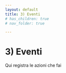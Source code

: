 ```yaml
---
layout: default
title: 3) Eventi
# has_children: true
# nav_folder: true

---
```


# 3) Eventi

Qui registra le azioni che fai